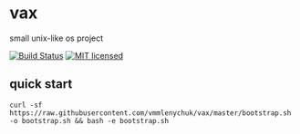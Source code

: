 # vax
small unix-like os project

[![Build Status](https://travis-ci.org/vmelnychuk/vax.svg?branch=master)](https://travis-ci.org/vmelnychuk/vax)
[![MIT licensed](https://img.shields.io/badge/license-MIT-blue.svg)](./LICENSE)

## quick start
```shell
curl -sf https://raw.githubusercontent.com/vmmlenychuk/vax/master/bootstrap.sh -o bootstrap.sh && bash -e bootstrap.sh
```

